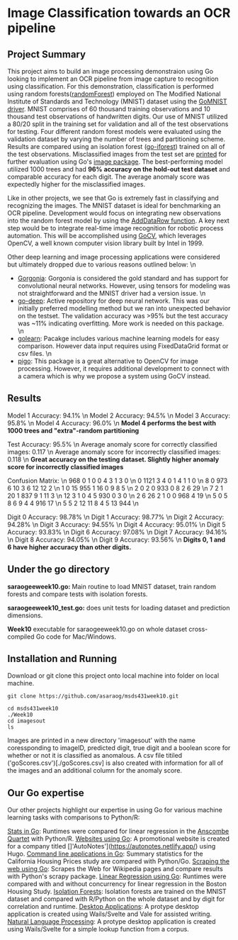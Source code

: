 # Image Classification towards an OCR pipeline

## Project Summary
This project aims to build an image processing demonstraion using Go looking to implement an OCR pipeline from image capture to recognition using classification. For this demonstration, classification is performed using random forests([randomForest](https://github.com/malaschitz/randomForest)) employed on The Modified National Institute of Standards and Technology (MNIST) dataset using the [GoMNIST driver](https://github.com/kuroko1t/GoMNIST). MNIST comprises of 60 thousand training observations and 10 thousand test observations of handwritten digits. Our use of MNIST utilized a 80/20 split in the training set for validation and all of the test observations for testing. Four different random forest models were evaluated using the validation dataset by varying the number of trees and partitioning scheme. Results are compared using an isolation forest ([go-iforest](https://github.com/e-XpertSolutions/go-iforest)) trained on all of the test observations. Misclassified images from the test set are [printed](./imagesout) for further evaluation using Go's [image package](https://pkg.go.dev/image). The best-performing model utilized 1000 trees and had **96% accuracy on the hold-out test dataset** and comparable accuracy for each digit. The average anomaly score was expectedly higher for the misclassified images.

Like in other projects, we see that Go is extremely fast in classifying and recognizing the images. The MNIST dataset is ideal for benchmarking an OCR pipeline. Development would focus on integrating new observations into the random forest model by using the [AddDataRow function](https://github.com/malaschitz/randomForest/blob/82dce2f56816/forest.go#L119). A key next step would be to integrate real-time image recognition for robotic process automation. This will be accomplished using [GoCV](https://gocv.io/), which leverages OpenCV, a well known computer vision library built by Intel in 1999. 

Other deep learning and image processing applications were considered but ultimately dropped due to various reasons outlined below: \n
- [Gorgonia](https://gorgonia.org/tutorials/mnist/): Gorgonia is considered the gold standard and has support for convolutional neural networks. However, using tensors for modeling was not straightforward and the MNIST driver had a version issue. \n
- [go-deep](https://github.com/patrikeh/go-deep): Active repository for deep neural network. This was our initially preferred modelling method but we ran into unexpected behavior on the testset. The validation accuracy was >95% but the test accuracy was ~11% indicating overfitting. More work is needed on this package. \n
- [golearn](https://github.com/sjwhitworth/golearn): Pacakge includes various machine learning models for easy comparison. However data input requires using FixedDataGrid format or csv files. \n
- [pigo](https://github.com/esimov/pigo): This package is a great alternative to OpenCV for image processing. However, it requires additional development to connect with a camera which is why we propose a system using GoCV instead.


## Results

Model 1 Accuracy:  94.1%  \n
Model 2 Accuracy:  94.5%  \n
Model 3 Accuracy:  95.8%  \n
Model 4 Accuracy:  96.0%  \n
**Model 4 performs the best with 1000 trees and "extra"-random partitioning**

Test Accuracy:  95.5%  \n
Average anomaly score for correctly classified images:  0.117  \n
Average anomaly score for incorrectly classified images:  0.118 \n
**Great accuracy on the testing dataset. Slightly higher anomaly score for incorrectly classified images**

Confusion Matrix: \n
  968   0       1       0       0       4       3       1       3       0  \n
  0     1121    3       4       0       1       4       1       1       0  \n
  8     0       973     6       10      3       6       12      12      2  \n
  1     0       15      955     1       16      0       9       8       5  \n
  2     0       2       0       933     0       8       2       6       29  \n
  7     2       1       20      1       837     9       1       11      3  \n
  12    3       1       0       4       5       930     0       3       0  \n
  2     6       26      2       1       0       0       968     4       19  \n
  5     0       5       8       6       9       4       4       916     17  \n
  5     5       2       12      11      8       4       5       13      944  \n

Digit 0 Accuracy: 98.78%  \n
Digit 1 Accuracy: 98.77%  \n
Digit 2 Accuracy: 94.28%  \n
Digit 3 Accuracy: 94.55%  \n
Digit 4 Accuracy: 95.01%  \n
Digit 5 Accuracy: 93.83%  \n
Digit 6 Accuracy: 97.08%  \n
Digit 7 Accuracy: 94.16%  \n
Digit 8 Accuracy: 94.05%  \n
Digit 9 Accuracy: 93.56%  \n
**Digits 0, 1 and 6 have higher accuracy than other digits.**


## Under the go directory

**saraogeeweek10.go:** Main routine to load MNIST dataset, train random forests and compare tests with isolation forests.

**saraogeeweek10_test.go:** does unit tests for loading dataset and prediction dimensions.

**Week10** executable for saraogeeweek10.go on whole dataset cross-compiled Go code for Mac/Windows. 

## Installation and Running

Download or git clone this project onto local machine into folder on local machine.
```
git clone https://github.com/asaraog/msds431week10.git

cd msds431week10
./Week10
cd imagesout
ls
```
Images are printed in a new directory 'imagesout' with the name coressponding to imageID, predicted digit, true digit and a boolean score for whether or not it is classified as anomalous. A csv file titiled ('goScores.csv')[./goScores.csv] is also created with information for all of the images and an additional column for the anomaly score.

## Our Go expertise

Our other projects highlight our expertise in using Go for various machine learning tasks with comparisons to Python/R:

[Stats in Go](https://github.com/asaraog/msds431week2): Runtimes were compared for linear regression in the [Anscombe Quartet](https://www.sjsu.edu/faculty/gerstman/StatPrimer/anscombe1973.pdf) with Python/R.
[Websites using Go](https://github.com/asaraog/msds431week3): A promotional website is created for a company titled []'AutoNotes'](https://autonotes.netlify.app/) using Hugo.
[Command line applications in Go](https://github.com/asaraog/msds431week4): Summary statistics for the California Housing Prices study are compared with Python/Go.
[Scraping the web using Go](https://github.com/asaraog/msds431week5): Scrapes the Web for Wikipedia pages and compare results with Python's scrapy package.
[Linear Regression using Go](https://github.com/asaraog/msds431week6): Runtimes were compared with and without concurrency for linear regression in the Boston Housing Study.
[Isolation Forests](https://github.com/asaraog/msds431week7): Isolation forests are trained on the MNIST dataset and compared with R/Python on the whole dataset and by digit for correlation and runtime.
[Desktop Applications](https://github.com/asaraog/msds431week8): A protype desktop application is created using Wails/Svelte and Vale for assisted writing.
[Natural Language Processing](https://github.com/asaraog/msds431week9): A protype desktop application is created using Wails/Svelte for a simple lookup function from a corpus.







